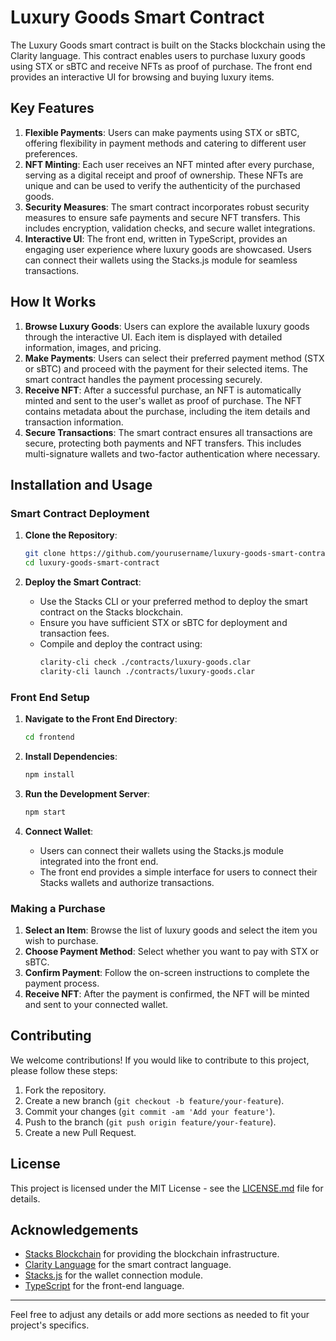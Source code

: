 # Luxury Goods Smart Contract

The Luxury Goods smart contract is built on the Stacks blockchain using the Clarity language. This contract enables users to purchase luxury goods using STX or sBTC and receive NFTs as proof of purchase. The front end provides an interactive UI for browsing and buying luxury items.

## Key Features

1. **Flexible Payments**: Users can make payments using STX or sBTC, offering flexibility in payment methods and catering to different user preferences.
2. **NFT Minting**: Each user receives an NFT minted after every purchase, serving as a digital receipt and proof of ownership. These NFTs are unique and can be used to verify the authenticity of the purchased goods.
3. **Security Measures**: The smart contract incorporates robust security measures to ensure safe payments and secure NFT transfers. This includes encryption, validation checks, and secure wallet integrations.
4. **Interactive UI**: The front end, written in TypeScript, provides an engaging user experience where luxury goods are showcased. Users can connect their wallets using the Stacks.js module for seamless transactions.

## How It Works

1. **Browse Luxury Goods**: Users can explore the available luxury goods through the interactive UI. Each item is displayed with detailed information, images, and pricing.
2. **Make Payments**: Users can select their preferred payment method (STX or sBTC) and proceed with the payment for their selected items. The smart contract handles the payment processing securely.
3. **Receive NFT**: After a successful purchase, an NFT is automatically minted and sent to the user's wallet as proof of purchase. The NFT contains metadata about the purchase, including the item details and transaction information.
4. **Secure Transactions**: The smart contract ensures all transactions are secure, protecting both payments and NFT transfers. This includes multi-signature wallets and two-factor authentication where necessary.

## Installation and Usage

### Smart Contract Deployment

1. **Clone the Repository**:
    ```bash
    git clone https://github.com/yourusername/luxury-goods-smart-contract.git
    cd luxury-goods-smart-contract
    ```

2. **Deploy the Smart Contract**:
    - Use the Stacks CLI or your preferred method to deploy the smart contract on the Stacks blockchain.
    - Ensure you have sufficient STX or sBTC for deployment and transaction fees.
    - Compile and deploy the contract using:
      ```bash
      clarity-cli check ./contracts/luxury-goods.clar
      clarity-cli launch ./contracts/luxury-goods.clar
      ```

### Front End Setup

1. **Navigate to the Front End Directory**:
    ```bash
    cd frontend
    ```

2. **Install Dependencies**:
    ```bash
    npm install
    ```

3. **Run the Development Server**:
    ```bash
    npm start
    ```

4. **Connect Wallet**:
    - Users can connect their wallets using the Stacks.js module integrated into the front end.
    - The front end provides a simple interface for users to connect their Stacks wallets and authorize transactions.

### Making a Purchase

1. **Select an Item**: Browse the list of luxury goods and select the item you wish to purchase.
2. **Choose Payment Method**: Select whether you want to pay with STX or sBTC.
3. **Confirm Payment**: Follow the on-screen instructions to complete the payment process.
4. **Receive NFT**: After the payment is confirmed, the NFT will be minted and sent to your connected wallet.

## Contributing

We welcome contributions! If you would like to contribute to this project, please follow these steps:

1. Fork the repository.
2. Create a new branch (`git checkout -b feature/your-feature`).
3. Commit your changes (`git commit -am 'Add your feature'`).
4. Push to the branch (`git push origin feature/your-feature`).
5. Create a new Pull Request.

## License

This project is licensed under the MIT License - see the [LICENSE.md](LICENSE.md) file for details.

## Acknowledgements

- [Stacks Blockchain](https://stacks.co/) for providing the blockchain infrastructure.
- [Clarity Language](https://clarity-lang.org/) for the smart contract language.
- [Stacks.js](https://github.com/blockstack/stacks.js) for the wallet connection module.
- [TypeScript](https://www.typescriptlang.org/) for the front-end language.

---

Feel free to adjust any details or add more sections as needed to fit your project's specifics.
